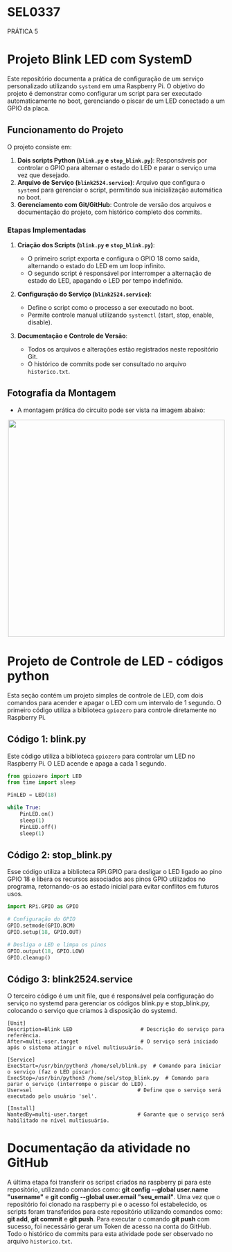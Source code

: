 # SEL0337
PRÁTICA 5
# Projeto Blink LED com SystemD

Este repositório documenta a prática de configuração de um serviço personalizado utilizando `systemd` em uma Raspberry Pi. O objetivo do projeto é demonstrar como configurar um script para ser executado automaticamente no boot, gerenciando o piscar de um LED conectado a um GPIO da placa.

## Funcionamento do Projeto

O projeto consiste em:
1. **Dois scripts Python (`blink.py` e `stop_blink.py`)**: Responsáveis por controlar o GPIO para alternar o estado do LED e parar o serviço uma vez que desejado.
2. **Arquivo de Serviço (`blink2524.service`)**: Arquivo que configura o `systemd` para gerenciar o script, permitindo sua inicialização automática no boot.
3. **Gerenciamento com Git/GitHub**: Controle de versão dos arquivos e documentação do projeto, com histórico completo dos commits.

### Etapas Implementadas
1. **Criação dos Scripts (`blink.py` e `stop_blink.py`)**:
   - O primeiro script exporta e configura o GPIO 18 como saída, alternando o estado do LED em um loop infinito.
   - O segundo script é responsável por interromper a alternação de estado do LED, apagando o LED por tempo indefinido.

2. **Configuração do Serviço (`blink2524.service`)**:
   - Define o script como o processo a ser executado no boot.
   - Permite controle manual utilizando `systemctl` (start, stop, enable, disable).

3. **Documentação e Controle de Versão**:
   - Todos os arquivos e alterações estão registrados neste repositório Git.
   - O histórico de commits pode ser consultado no arquivo `historico.txt`.

## Fotografia da Montagem
- A montagem prática do circuito pode ser vista na imagem abaixo:

<div align="center">
<img src="https://github.com/user-attachments/assets/cfb7eff5-4f56-4d57-8b45-3468f3264a75" width="500px" />
</div>


# Projeto de Controle de LED - códigos python

Esta seção contém um projeto simples de controle de LED, com dois comandos para acender e apagar o LED com um intervalo de 1 segundo. O primeiro código utiliza a biblioteca `gpiozero` para controle diretamente no Raspberry Pi.

## Código 1: blink.py

Este código utiliza a biblioteca `gpiozero` para controlar um LED no Raspberry Pi. O LED acende e apaga a cada 1 segundo.

```python
from gpiozero import LED
from time import sleep

PinLED = LED(18)

while True:
    PinLED.on()
    sleep(1)
    PinLED.off()
    sleep(1)
```
## Código 2: stop_blink.py
Esse código utiliza a biblioteca RPi.GPIO para desligar o LED ligado ao pino GPIO 18 e libera os recursos associados aos pinos GPIO utilizados no programa, retornando-os ao estado inicial para evitar conflitos em futuros usos.

```python
import RPi.GPIO as GPIO

# Configuração do GPIO
GPIO.setmode(GPIO.BCM)
GPIO.setup(18, GPIO.OUT)

# Desliga o LED e limpa os pinos
GPIO.output(18, GPIO.LOW)
GPIO.cleanup()
```
## Código 3: blink2524.service
O terceiro código é um unit file, que é responsável pela configuração do serviço no systemd para gerenciar os códigos blink.py e stop_blink.py, colocando o
serviço que criamos à disposição do systemd.

```
[Unit]
Description=Blink LED                      # Descrição do serviço para referência.
After=multi-user.target                    # O serviço será iniciado após o sistema atingir o nível multiusuário.

[Service]
ExecStart=/usr/bin/python3 /home/sel/blink.py  # Comando para iniciar o serviço (faz o LED piscar).
ExecStop=/usr/bin/python3 /home/sel/stop_blink.py  # Comando para parar o serviço (interrompe o piscar do LED).
User=sel                                  # Define que o serviço será executado pelo usuário 'sel'.

[Install]
WantedBy=multi-user.target                # Garante que o serviço será habilitado no nível multiusuário.
```
# Documentação da atividade no GitHub

A última etapa foi transferir os scripst criados na raspberry pi para este repositório, utilizando comandos como: **git config --global user.name "username"** e **git config --global user.email "seu_email"**.
Uma vez que o repositório foi clonado na raspberry pi e o acesso foi estabelecido, os scripts foram transferidos para este repositório utilizando comandos como: **git add**, **git commit** e **git push**. Para executar o comando **git push** com sucesso, foi necessário gerar um Token de acesso na conta do GitHub.
Todo o histórico de commits para esta atividade pode ser observado no arquivo `historico.txt`.


